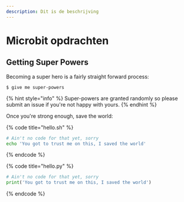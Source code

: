 ```yaml
---
description: Dit is de beschrijving
---
```


# Microbit opdrachten

## Getting Super Powers

Becoming a super hero is a fairly straight forward process:

```
$ give me super-powers
```

{% hint style="info" %}
 Super-powers are granted randomly so please submit an issue if you're not happy with yours.
{% endhint %}

Once you're strong enough, save the world:

{% code title="hello.sh" %}
```bash
# Ain't no code for that yet, sorry
echo 'You got to trust me on this, I saved the world'
```
{% endcode %}

{% code title="hello.py" %}
```python
# Ain't no code for that yet, sorry
print('You got to trust me on this, I saved the world')
```
{% endcode %}


